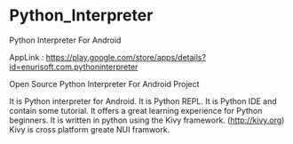 # Python_Interpreter
Python Interpreter For Android

AppLink : https://play.google.com/store/apps/details?id=enurisoft.com.pythoninterpreter

Open Source Python Interpreter For Android Project

It is Python interpreter for Android.
It is Python REPL.
It is Python IDE and contain some tutorial.
It offers a great learning experience for Python beginners.
It is written in python using the Kivy framework. (http://kivy.org)
Kivy is cross platform greate NUI framwork.
